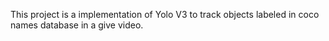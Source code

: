 This project is a implementation of Yolo V3 to track objects labeled in coco names database in a give video.
